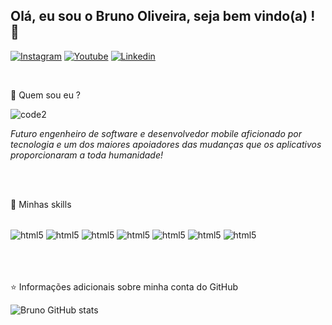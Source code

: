 ## Olá, eu sou o Bruno Oliveira, seja bem vindo(a) ! 👋

[![Instagram](https://img.shields.io/badge/Instagram-E4405F?style=for-the-badge&logo=instagram&logoColor=white)](https://www.instagram.com/brunoodev/)
[![Youtube](https://img.shields.io/badge/YouTube-FF0000?style=for-the-badge&logo=youtube&logoColor=white)](https://www.youtube.com/channel/UCWUoIRFVyXGxAMb85IO9bkA)
[![Linkedin](https://img.shields.io/badge/LinkedIn-0077B5?style=for-the-badge&logo=linkedin&logoColor=white)](https://www.linkedin.com/in/bruno-oliveira-7294a421b/)

<br/>

🧑 Quem sou eu ? 
 
 ![code2](https://user-images.githubusercontent.com/100795687/185032048-caec600c-e22b-493e-a72a-ef154f0fa29c.png)

  *Futuro engenheiro de software e desenvolvedor mobile aficionado por tecnologia e um dos maiores apoiadores das mudanças que os aplicativos proporcionaram a toda humanidade!*


<br/>
<br/>




 🚀 Minhas skills
 <div style="display: inline_block"><br/>
 <img align="center" alt="html5" src="https://img.shields.io/badge/JavaScript-F7DF1E?style=for-the-badge&logo=javascript&logoColor=black">
<img align="center" alt="html5" src="https://img.shields.io/badge/React_Native-20232A?style=for-the-badge&logo=react&logoColor=61DAFB">
<img align="center" alt="html5" src="https://img.shields.io/badge/React-20232A?style=for-the-badge&logo=react&logoColor=61DAFB">
<img align="center" alt="html5" src="https://img.shields.io/badge/Redux-593D88?style=for-the-badge&logo=redux&logoColor=white">
<img align="center" alt="html5" src="https://img.shields.io/badge/HTML5-E34F26?style=for-the-badge&logo=html5&logoColor=white">
<img align="center" alt="html5" src="https://img.shields.io/badge/CSS3-1572B6?style=for-the-badge&logo=css3&logoColor=white">
<img align="center" alt="html5" src="https://aleen42.github.io/badges/src/photoshop.svg">
 </div><br/><br/><br/>

⭐ Informações adicionais sobre minha conta do GitHub 

![Bruno GitHub stats](https://github-readme-stats.vercel.app/api?username=odevbruno&show_icons=true&theme=radical)

<br/>

